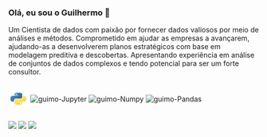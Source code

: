 ### Olá, eu sou o Guilhermo 👋


Um Cientista de dados com paixão por fornecer dados valiosos por meio de análises e métodos. Comprometido em ajudar as empresas a avançarem, ajudando-as a desenvolverem planos estratégicos com base em modelagem preditiva e descobertas. Apresentando experiência em análise de conjuntos de dados complexos e tendo potencial para ser um forte consultor.

<div style="display: inline_block"><br>
  <img align="center" alt="guimo-Python" height="30" width="40" src="https://raw.githubusercontent.com/devicons/devicon/master/icons/python/python-original.svg">
  <img align="center" alt="guimo-Jupyter" height="30" width="40" src="https://cdn.jsdelivr.net/gh/devicons/devicon/icons/jupyter/jupyter-original-wordmark.svg" />
  <img align="center" alt="guimo-Numpy" height="30" width="40" src="https://cdn.jsdelivr.net/gh/devicons/devicon/icons/numpy/numpy-original.svg" />
  <img align="center" alt="guimo-Pandas" height="30" width="40" src="https://cdn.jsdelivr.net/gh/devicons/devicon/icons/pandas/pandas-original.svg" />
</div>

##

<div> 
  <a href = "mailto:guimovieira@gmail.com"><img src="https://img.shields.io/badge/-Gmail-%23333?style=for-the-badge&logo=gmail&logoColor=white" target="_blank"></a>
  <a href="https://www.linkedin.com/in/guilhermo-vieira-freitas-424748216" target="_blank"><img src="https://img.shields.io/badge/-LinkedIn-%230077B5?style=for-the-badge&logo=linkedin&logoColor=white" target="_blank"></a> 
  <a href="https://instagram.com/guimodacosta" target="_blank"><img src="https://img.shields.io/badge/-Instagram-%23E4405F?style=for-the-badge&logo=instagram&logoColor=white" target="_blank"></a>
</div>
